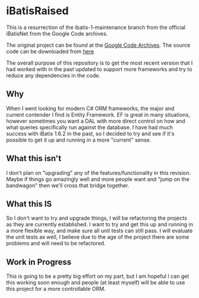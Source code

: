 # iBatisRaised
This is a resurrection of the ibatis-1-maintenance branch from the official iBatisNet from the Google Code archives.

The original project can be found at the [Google Code Archives](https://code.google.com/archive/p/mybatisnet/).  The 
source code can be downloaded from [here](https://code.google.com/archive/p/mybatisnet/source/default/source)

The overall purpose of this repository is to get the most recent version that I had worked with in the past updated to support 
more frameworks and try to reduce any dependencies in the code.  

## Why
When I went looking for modern C# ORM frameworks, the major and current contender I find is Entity Framework.  EF is great in 
many situations, however sometimes you want a DAL with more direct control on how and what queries specifically run against
the database.  I have had much success with iBatis 1.6.2 in the past, so I decided to try and see if it's possible to get
it up and running in a more "current" sense.  

## What this isn't
I don't plan on "upgrading" any of the features/functionality in this revision.  Maybe if things go amazingly well and more 
people want and "jump on the bandwagon" then we'll cross that bridge together.

## What this IS
So I don't want to try and upgrade things, I will be refactoring the projects as they are currently established.  I want to 
try and get this up and running in a more flexible way, and make sure all unit tests can still pass.  I will evaluate the unit
tests as well, I believe due to the age of the project there are some problems and will need to be refactored.


## Work in Progress
This is going to be a pretty big effort on my part, but I am hopeful I can get this working soon enough and people (at least myself)
will be able to use this project for a more controllable ORM.
